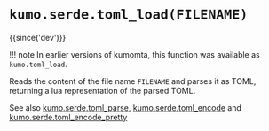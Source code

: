 # `kumo.serde.toml_load(FILENAME)`

{{since('dev')}}

!!! note
    In earlier versions of kumomta, this function was available
    as `kumo.toml_load`.

Reads the content of the file name `FILENAME` and parses it as TOML,
returning a lua representation of the parsed TOML.

See also [kumo.serde.toml_parse](toml_parse.md),
[kumo.serde.toml_encode](toml_encode.md) and
[kumo.serde.toml_encode_pretty](toml_encode_pretty.md)
